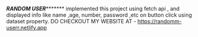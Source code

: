 *******************************RANDOM USER**************************************
implemented this project using fetch api , and displayed info like name ,age, number, password ,etc on button click using dataset property.
DO CHECKOUT MY WEBSITE AT - https://randomm-userr.netlify.app
